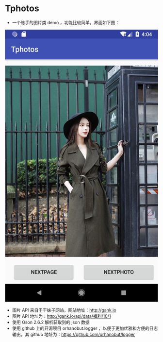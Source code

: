 # Tphotos
- 一个练手的图片类 demo ，功能比较简单，界面如下图：

![image](app/src/main/res/drawable/Screenshot_1529597056.png)

- 图片 API 来自于干妹子网站，网站地址：http://gank.io
- 图片 API 地址为：http://gank.io/api/data/福利/10/1
- 使用 Gson 2.6.2 解析获取到的 json 数据
- 使用 github 上的开源项目 orhanobut.logger ，以便于更加优雅和方便的日志输出，其 github 地址为：https://github.com/orhanobut/logger
